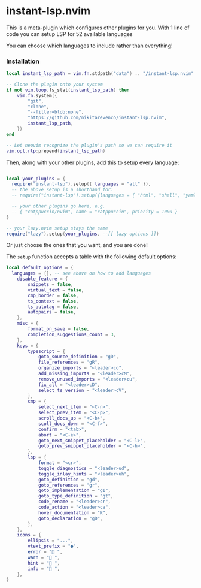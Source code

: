 # instant-lsp.nvim

This is a meta-plugin which configures other plugins for you. With 1 line of code you can setup LSP for 52 available languages

You can choose which languages to include rather than everything!

### Installation

```lua
local instant_lsp_path = vim.fn.stdpath("data") .. "/instant-lsp.nvim"

-- Clone the plugin onto your system
if not vim.loop.fs_stat(instant_lsp_path) then
	vim.fn.system({
		"git",
		"clone",
		"--filter=blob:none",
		"https://github.com/nikitarevenco/instant-lsp.nvim",
		instant_lsp_path,
	})
end

-- Let neovim recognize the plugin's path so we can require it
vim.opt.rtp:prepend(instant_lsp_path)
```

Then, along with your other plugins, add this to setup every language:

```lua

local your_plugins = {
  require("instant-lsp").setup({ languages = "all" }),
  -- the above setup is a shorthand for:
  -- require("instant-lsp").setup({languages = { "html", "shell", "yaml", "htmx", "json", "csharp", "clojure", "powershell", "odin", "nim", "php", "thrift", "scala", "elm", "css", "c", "swift", "xml", "ansible", "go", "sql", "helm", "haskell", "gleam", "dart", "tex", "astro", "angular", "svelte", "vue", "protobuf", "terraform", "python", "docker", "rust", "lua", "mdx", "tailwind", "typescript", "markdown", "cmake", "java", "verilog", "r", "perl", "csv", "ruby", "prisma", "plantuml", "nushell", "nix", "git" }})

  -- your other plugins go here, e.g.
  -- { "catppuccin/nvim", name = "catppuccin", priority = 1000 }
}

-- your lazy.nvim setup stays the same
require("lazy").setup(your_plugins, --[[ lazy options ]])
```

Or just choose the ones that you want, and you are done!

The `setup` function accepts a table with the following default options:

```lua
local default_options = {
  languages = {}, -- see above on how to add languages
	disable_feature = {
		snippets = false,
		virtual_text = false,
		cmp_border = false,
		ts_context = false,
		ts_autotag = false,
		autopairs = false,
	},
	misc = {
		format_on_save = false,
		completion_suggestions_count = 3,
	},
	keys = {
		typescript = {
			goto_source_definition = "gD",
			file_references = "gR",
			organize_imports = "<leader>co",
			add_missing_imports = "<leader>cM",
			remove_unused_imports = "<leader>cu",
			fix_all = "<leader>cD",
			select_ts_version = "<leader>cV",
		},
		cmp = {
			select_next_item = "<C-n>",
			select_prev_item = "<C-p>",
			scroll_docs_up = "<C-b>",
			scoll_docs_down = "<C-f>",
			confirm = "<tab>",
			abort = "<C-e>",
			goto_next_snippet_placeholder = "<C-l>",
			goto_prev_snippet_placeholder = "<C-h>",
		},
		lsp = {
			format = "<cr>",
			toggle_diagnostics = "<leader>ud",
			toggle_inlay_hints = "<leader>uh",
			goto_definition = "gd",
			goto_references = "gr",
			goto_implementation = "gI",
			goto_type_definition = "gt",
			code_rename = "<leader>cr",
			code_action = "<leader>ca",
			hover_documentation = "K",
			goto_declaration = "gD",
		},
	},
	icons = {
		ellipsis = "...",
		vtext_prefix = "●",
		error = " ",
		warn = " ",
		hint = " ",
		info = " ",
	},
}
```
